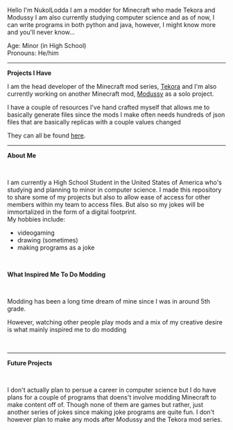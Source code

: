 Hello I'm NukolLodda
I am a modder for Minecraft who made Tekora and Modussy
I am also currently studying computer science and as of now, I can write
programs in both python and java, however, I might know more and you'll
never know...

Age: Minor (in High School) <br>
Pronouns: He/him <br>

---
**Projects I Have**

I am the head developer of the Minecraft mod series, <a href=https://github.com/NukolLodda/Tekora>Tekora</a> and
I'm also currently working on another Minecraft mod, <a href=https://github.com/NukolLodda/Modussy>Modussy</a> as a solo project.

I have a couple of resources I've hand crafted myself that allows me to basically generate files since the mods
I make often needs hundreds of json files that are basically replicas with a couple values changed

They can all be found <a href=https://github.com/NukolLodda/MinecraftModdingFacilitater>here</a>.

---
**About Me**

<br>

I am currently a High School Student in the United States of America who's studying and planning to
minor in computer science. I made this repository to share some of my projects but also to allow ease
of access for other members within my team to access files. But also so my jokes will be immortalized
in the form of a digital footprint.
<br>
My hobbies include:
- videogaming
- drawing (sometimes)
- making programs as a joke

<br>

**What Inspired Me To Do Modding**

<br>

Modding has been a long time dream of mine since I was in around 5th grade.

However, watching other people play mods and a mix of my creative desire is what mainly inspired me to do modding

<br>

---
**Future Projects**

<br>

I don't actually plan to persue a career in computer science but I do have plans for a couple of programs that doens't involve
modding Minecraft to make content off of. Though none of them are games but rather, just another series of jokes since
making joke programs are quite fun. I don't however plan to make any mods after Modussy and the Tekora mod series.
